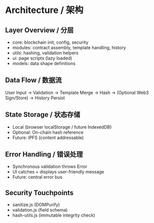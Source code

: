 # Architecture / 架构

## Layer Overview / 分层
- core: blockchain init, config, security
- modules: contract assembly, template handling, history
- utils: hashing, validation helpers
- ui: page scripts (lazy loaded)
- models: data shape definitions

## Data Flow / 数据流
User Input -> Validation -> Template Merge -> Hash -> (Optional Web3 Sign/Store) -> History Persist

## State Storage / 状态存储
- Local (browser localStorage / future IndexedDB)
- Optional: On-chain hash reference
- Future: IPFS (content addressable)

## Error Handling / 错误处理
- Synchronous validation throws Error
- UI catches + displays user-friendly message
- Future: central error bus

## Security Touchpoints
- sanitize.js (DOMPurify)
- validation.js (field schema)
- hash-utils.js (immutable integrity check)
